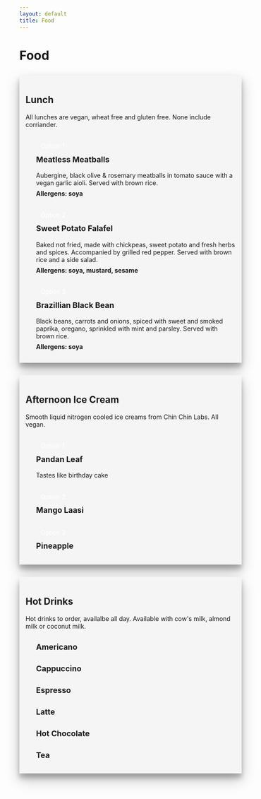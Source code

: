 ```yaml
---
layout: default
title: Food
---
```


<div class="w">
  <h1 class="title">Food</h1>
  <div class="meal">
    <h2>Lunch</h2>
    <p>All lunches are vegan, wheat free and gluten free. None include corriander.</p>
    <ul>
      <li>
        <span>Option 1</span>
        <h3>Meatless Meatballs</h3>
        <p>Aubergine, black olive & rosemary meatballs in tomato sauce with a vegan garlic aioli. Served with brown rice.</p>
        <b>Allergens: soya</b>
      </li>
      <li>
        <span>Option 2</span>
        <h3>Sweet Potato Falafel</h3>
        <p>Baked not fried, made with chickpeas, sweet potato and fresh herbs and spices. Accompanied by grilled red pepper. Served with brown rice and a side salad.</p>
        <b>Allergens: soya, mustard, sesame</b>
      </li>
      <li>
        <span>Option 3</span>
        <h3>Brazillian Black Bean</h3>
        <p>Black beans, carrots and onions, spiced with sweet and smoked paprika, oregano, sprinkled with mint and parsley. Served with brown rice.</p>
        <b>Allergens: soya</b>
      </li>
    </ul>
  </div>
  <div class="meal">
    <h2>Afternoon Ice Cream</h2>
    <p>Smooth liquid nitrogen cooled ice creams from Chin Chin Labs. All vegan.</p>
    <ul>
      <li>
        <span>Option 1</span>
        <h3>Pandan Leaf</h3>
        <p>Tastes like birthday cake</p>
      </li>
      <li>
        <span>Option 2</span>
        <h3>Mango Laasi</h3>
      </li>
      <li>
        <span>Option 3</span>
        <h3>Pineapple</h3>
      </li>
    </ul>
  </div>
  <div class="meal">
    <h2>Hot Drinks</h2>
    <p>Hot drinks to order, availalbe all day. Available with cow's milk, almond milk or coconut milk.</p>
    <ul>
      <li><h3>Americano</h3></li>
      <li><h3>Cappuccino</h3></li>
      <li><h3>Espresso</h3></li>
      <li><h3>Latte</h3></li>
      <li><h3>Hot Chocolate</h3></li>
      <li><h3>Tea</h3></li>
    </ul>
  </div>
</div>

<style>
  .meal {
    background: #f5f5f5;
  border: 1px solid var(--white);
  -webkit-box-shadow: 0 14px 28px rgba(0,0,0,.25), 0 10px 10px rgba(0,0,0,.22);
    box-shadow: 0 14px 28px rgba(0,0,0,.25), 0 10px 10px rgba(0,0,0,.22);
    margin: 2em 0;
    padding: 1em;
  }
  .meal h2 {
    font-size: 1.5em;
  }
  .meal > p {
    margin: 1em 0;
  }
  .meal li {
    margin-top: 2em;
    list-style-type: none;  
  }
  .meal span {
    background: var(--dark);
    color: white;
    padding: 0.25em 0.75em;
    display: inline-block;
  }
  .meal h3 {
    font-size: 1.25em;
    margin-top: 0.5rem;
  }
  .meal li p {
    margin: 0.5em 0;
  }
</style>
